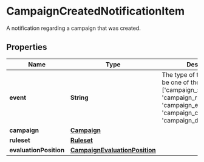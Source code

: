 

# CampaignCreatedNotificationItem

A notification regarding a campaign that was created.
## Properties

Name | Type | Description | Notes
------------ | ------------- | ------------- | -------------
**event** | **String** | The type of the event. Can be one of the following: [&#39;campaign_state_changed&#39;, &#39;campaign_ruleset_changed&#39;, &#39;campaign_edited&#39;, &#39;campaign_created&#39;, &#39;campaign_deleted&#39;]  | 
**campaign** | [**Campaign**](Campaign.md) |  | 
**ruleset** | [**Ruleset**](Ruleset.md) |  |  [optional]
**evaluationPosition** | [**CampaignEvaluationPosition**](CampaignEvaluationPosition.md) |  | 



